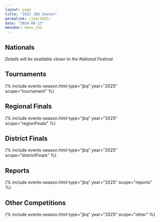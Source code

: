 ```yaml
---
layout: page
title: "2025 JBQ Season"
permalink: /jbq/2025/
date: "2024-09-13"
menubar: menu_jbq
---
```


## Nationals
*Details will be available closer to the National Festival.*

## Tournaments

{% include events-season.html type="jbq" year="2025" scope="tournament" %}

## Regional Finals

{% include events-season.html type="jbq" year="2025" scope="regionFinals" %}

## District Finals

{% include events-season.html type="jbq" year="2025" scope="districtFinals" %}

## Reports

{% include events-season.html type="jbq" year="2025" scope="reports" %}

## Other Competitions

{% include events-season.html type="jbq" year="2025" scope="other" %}